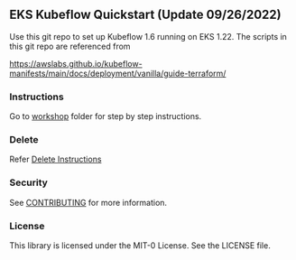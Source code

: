 ## EKS Kubeflow Quickstart (Update 09/26/2022)

Use this git repo to set up Kubeflow 1.6 running on EKS 1.22. The scripts in this git repo are referenced from 

https://awslabs.github.io/kubeflow-manifests/main/docs/deployment/vanilla/guide-terraform/

### Instructions


Go to [workshop](https://github.com/aws-samples/eks-kubeflow-cloudformation-quick-start/tree/master/workshop/pytorch-distributed-training) folder for step by step instructions.

### Delete 

Refer [Delete Instructions](https://github.com/aws-samples/eks-kubeflow-cloudformation-quick-start/blob/master/Section-delete.md#deleting-the-aws-resources)


### Security

See [CONTRIBUTING](CONTRIBUTING.md#security-issue-notifications) for more information.

### License

This library is licensed under the MIT-0 License. See the LICENSE file.
